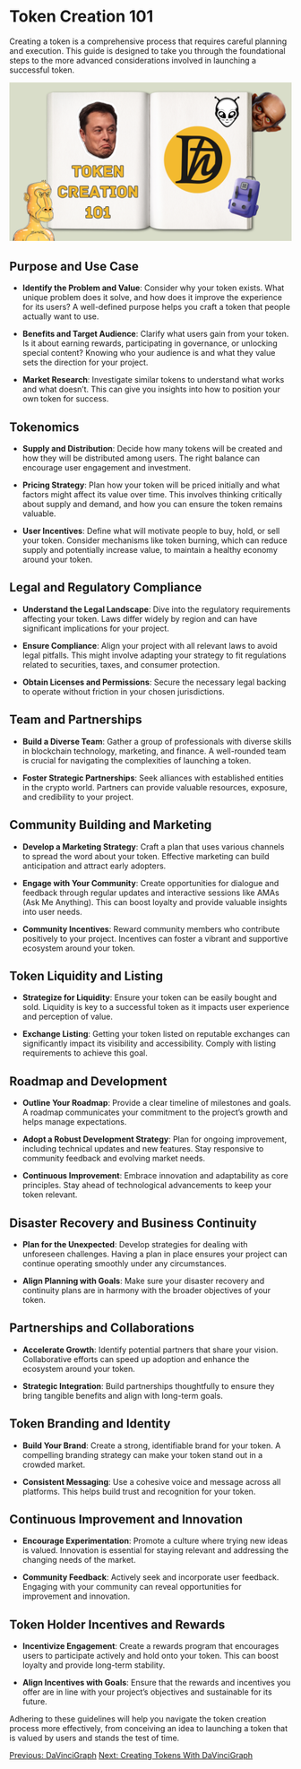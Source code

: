 # Token Creation 101

Creating a token is a comprehensive process that requires careful planning and execution. This guide is designed to take you through the foundational steps to the more advanced considerations involved in launching a successful token.

![tokenCreation](./images/tokenCreation.png)

## Purpose and Use Case

- **Identify the Problem and Value**: Consider why your token exists. What unique problem does it solve, and how does it improve the experience for its users? A well-defined purpose helps you craft a token that people actually want to use.

- **Benefits and Target Audience**: Clarify what users gain from your token. Is it about earning rewards, participating in governance, or unlocking special content? Knowing who your audience is and what they value sets the direction for your project.

- **Market Research**: Investigate similar tokens to understand what works and what doesn’t. This can give you insights into how to position your own token for success.

## Tokenomics

- **Supply and Distribution**: Decide how many tokens will be created and how they will be distributed among users. The right balance can encourage user engagement and investment.

- **Pricing Strategy**: Plan how your token will be priced initially and what factors might affect its value over time. This involves thinking critically about supply and demand, and how you can ensure the token remains valuable.

- **User Incentives**: Define what will motivate people to buy, hold, or sell your token. Consider mechanisms like token burning, which can reduce supply and potentially increase value, to maintain a healthy economy around your token.

## Legal and Regulatory Compliance

- **Understand the Legal Landscape**: Dive into the regulatory requirements affecting your token. Laws differ widely by region and can have significant implications for your project.

- **Ensure Compliance**: Align your project with all relevant laws to avoid legal pitfalls. This might involve adapting your strategy to fit regulations related to securities, taxes, and consumer protection.

- **Obtain Licenses and Permissions**: Secure the necessary legal backing to operate without friction in your chosen jurisdictions.

## Team and Partnerships

- **Build a Diverse Team**: Gather a group of professionals with diverse skills in blockchain technology, marketing, and finance. A well-rounded team is crucial for navigating the complexities of launching a token.

- **Foster Strategic Partnerships**: Seek alliances with established entities in the crypto world. Partners can provide valuable resources, exposure, and credibility to your project.

## Community Building and Marketing

- **Develop a Marketing Strategy**: Craft a plan that uses various channels to spread the word about your token. Effective marketing can build anticipation and attract early adopters.

- **Engage with Your Community**: Create opportunities for dialogue and feedback through regular updates and interactive sessions like AMAs (Ask Me Anything). This can boost loyalty and provide valuable insights into user needs.

- **Community Incentives**: Reward community members who contribute positively to your project. Incentives can foster a vibrant and supportive ecosystem around your token.

## Token Liquidity and Listing

- **Strategize for Liquidity**: Ensure your token can be easily bought and sold. Liquidity is key to a successful token as it impacts user experience and perception of value.

- **Exchange Listing**: Getting your token listed on reputable exchanges can significantly impact its visibility and accessibility. Comply with listing requirements to achieve this goal.

## Roadmap and Development

- **Outline Your Roadmap**: Provide a clear timeline of milestones and goals. A roadmap communicates your commitment to the project’s growth and helps manage expectations.

- **Adopt a Robust Development Strategy**: Plan for ongoing improvement, including technical updates and new features. Stay responsive to community feedback and evolving market needs.

- **Continuous Improvement**: Embrace innovation and adaptability as core principles. Stay ahead of technological advancements to keep your token relevant.

## Disaster Recovery and Business Continuity

- **Plan for the Unexpected**: Develop strategies for dealing with unforeseen challenges. Having a plan in place ensures your project can continue operating smoothly under any circumstances.

- **Align Planning with Goals**: Make sure your disaster recovery and continuity plans are in harmony with the broader objectives of your token.

## Partnerships and Collaborations

- **Accelerate Growth**: Identify potential partners that share your vision. Collaborative efforts can speed up adoption and enhance the ecosystem around your token.

- **Strategic Integration**: Build partnerships thoughtfully to ensure they bring tangible benefits and align with long-term goals.

## Token Branding and Identity

- **Build Your Brand**: Create a strong, identifiable brand for your token. A compelling branding strategy can make your token stand out in a crowded market.

- **Consistent Messaging**: Use a cohesive voice and message across all platforms. This helps build trust and recognition for your token.

## Continuous Improvement and Innovation

- **Encourage Experimentation**: Promote a culture where trying new ideas is valued. Innovation is essential for staying relevant and addressing the changing needs of the market.

- **Community Feedback**: Actively seek and incorporate user feedback. Engaging with your community can reveal opportunities for improvement and innovation.

## Token Holder Incentives and Rewards

- **Incentivize Engagement**: Create a rewards program that encourages users to participate actively and hold onto your token. This can boost loyalty and provide long-term stability.

- **Align Incentives with Goals**: Ensure that the rewards and incentives you offer are in line with your project’s objectives and sustainable for its future.

Adhering to these guidelines will help you navigate the token creation process more effectively, from conceiving an idea to launching a token that is valued by users and stands the test of time.

[Previous: DaVinciGraph](./01-davincigraph.md) [Next: Creating Tokens With DaVinciGraph](./03-creating-tokens-with-davincigraph.md)
